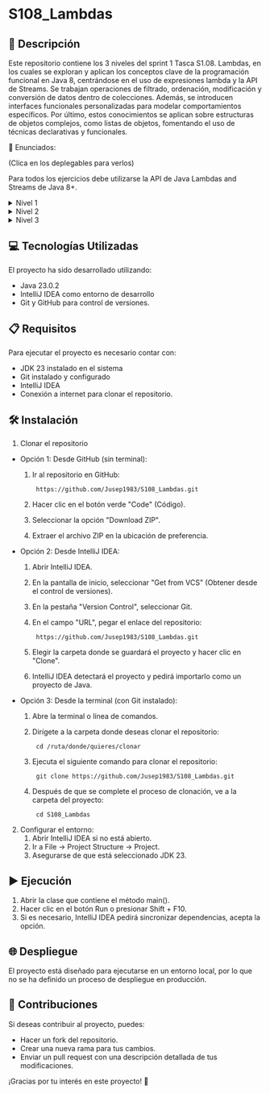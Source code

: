 # S108_Lambdas
## 📄 Descripción 
Este repositorio contiene los 3 niveles del sprint 1 Tasca S1.08. Lambdas, en los cuales se exploran y aplican 
los conceptos clave de la programación funcional en Java 8, centrándose en el uso de expresiones lambda y la API de Streams. 
Se trabajan operaciones de filtrado, ordenación, modificación y conversión de datos dentro de colecciones. 
Además, se introducen interfaces funcionales personalizadas para modelar comportamientos específicos. 
Por último, estos conocimientos se aplican sobre estructuras de objetos complejos, como listas de objetos, 
fomentando el uso de técnicas declarativas y funcionales.

🔽 Enunciados:

(Clica en los deplegables para verlos)

Para todos los ejercicios debe utilizarse la API de Java Lambdas and Streams de Java 8+.
   <details>
    <summary>
      Nivel 1
    </summary>

    - Ejercicio 1
    A partir de una lista de Strings, escribe un método que devuelve una lista de todas 
    las cadenas que contienen la letra "o". Imprime el resultado.
    
    - Ejercicio 2
    Tienes que hacer lo mismo que en el punto anterior, pero ahora, el método debe devolver 
    una lista con los Strings que además de contener la letra "o" también tienen más de 5 letras. 
    Imprime el resultado.
    
    - Ejercicio 3
    Crea una lista con los nombres de los meses del año. Imprime todos los elementos de la lista con una lambda.
    
    - Ejercicio 4
    Realizar la misma impresión del punto anterior, pero mediante method reference.
    
    - Ejercicio 5
    Crea una Functional Interface con un método llamado getPiValue() que debe devolver un double. 
    Desde el main() de la clase principal, instancia la interfaz y asíñale el valor 3.1415. 
    Invoca el método getPiValue() e imprime el resultado.
    
    - Ejercicio 6
    Crea una lista con números y cadenas de texto y ordena la lista con las cadenas de más corta a más larga.
    
    - Ejercicio 7
    Con la lista del ejercicio anterior, ahora ordénala al revés, de cadena más larga a más corta.
    
    - Ejercicio 8
    Crea una Functional Interface que contenga un método llamado reverse(). Este método debe recibir y debe 
    devolver un String. En el main() de la clase principal, inyecta a la interfaz creada mediante una lambda, 
    el cuerpo del método, de modo que devuelva la misma cadena que recibe como parámetro pero al revés. 
    Invoca la instancia de la interfaz pasándole una cadena y comprueba si el resultado es correcto.
      
   </details>
   <details>
   <summary>
   Nivel 2
   </summary>
  
    - Ejercicio 1
    Crea una lista de cadenas con nombres propios. Escribe un método que devuelve una lista de todas las 
    cadenas que comienzan con la letra "A" (mayúscula) y tienen exactamente 3 letras. Imprime el resultado.
    
    - Ejercicio 2
    Programa un método que devuelve una cadena separada por comas, basada en una lista de Integers. 
    Cada elemento debe ir precedido por letra "e" si el número es par, o por la letra "o" si el número es impar. 
    Por ejemplo, si la lista de entrada es (3, 55, 44), la salida debe ser "o3, o55, e44". Imprime el resultado.
    
    - Ejercicio 3
    Crea una Functional Interface que contenga un método llamado operacion(). Este método debe devolver un float. 
    Inyecta a la interfaz creada mediante una lambda, el cuerpo del método, de modo que se pueda transformar la 
    operación con una suma, una resta, una multiplicación y una división.
    
    - Ejercicio 4
    Crea una lista que contenga algunas cadenas de texto y números.
    
    Ordénalas por:
    Alfabéticamente por su primer carácter. (Nota: charAt(0) devuelve el código numérico del primer carácter)
    Las cadenas que contienen una "e" primero, el resto de cadenas después. Pone el código directamente en la lambda.
    Modifica todos los elementos de la lista que tienen una a. Modifica la "a" por un "4".
    Muestra sólo los elementos que son numéricos. (Aunque estén guardados como Strings).

   </details>
   <details>
   <summary>
     Nivel 3
   </summary>

    - Ejercicio 1
    Crea una clase Alumno con sus atributos: Nombre, edad, curso y nota.
    
    Llena una lista con 10 alumnos
    
    Muestra por pantalla el nombre y la edad de cada alumno/a.
    Filtra la lista por todos los alumnos cuyo nombre comienza por "a".
    Asigna a estos alumnos a otra lista y muestra por pantalla la nueva lista (todo con lambdas).
    Filtra y muestra por pantalla a los alumnos que tienen una nota de 5 o superior.
    Filtra y muestra por pantalla a los alumnos que tienen una nota de 5 o más, y que no son de PHP.
    Muestra a todos los alumnos que hacen JAVA y son mayores de edad.

   </details>
</details>

## 💻 Tecnologías Utilizadas 
El proyecto ha sido desarrollado utilizando: 
  - Java 23.0.2
  - IntelliJ IDEA como entorno de desarrollo
  - Git y GitHub para control de versiones.

## 📋 Requisitos 
Para ejecutar el proyecto es necesario contar con: 
  - JDK 23 instalado en el sistema
  - Git instalado y configurado
  - IntelliJ IDEA
  - Conexión a internet para clonar el repositorio.

## 🛠️ Instalación 
1. Clonar el repositorio

  - Opción 1: Desde GitHub (sin terminal):

    1. Ir al repositorio en GitHub:
       
            https://github.com/Jusep1983/S108_Lambdas.git
    2. Hacer clic en el botón verde "Code" (Código).
    3. Seleccionar la opción "Download ZIP".
    4. Extraer el archivo ZIP en la ubicación de preferencia.

  - Opción 2: Desde IntelliJ IDEA:
    1. Abrir IntelliJ IDEA.
    2. En la pantalla de inicio, seleccionar "Get from VCS" (Obtener desde el control de versiones).
    3. En la pestaña "Version Control", seleccionar Git.
    4. En el campo "URL", pegar el enlace del repositorio:
       
            https://github.com/Jusep1983/S108_Lambdas.git
    5. Elegir la carpeta donde se guardará el proyecto y hacer clic en "Clone".
    6. IntelliJ IDEA detectará el proyecto y pedirá importarlo como un proyecto de Java.

  - Opción 3: Desde la terminal (con Git instalado):
    1. Abre la terminal o línea de comandos.
    2. Dirígete a la carpeta donde deseas clonar el repositorio:

            cd /ruta/donde/quieres/clonar
    3. Ejecuta el siguiente comando para clonar el repositorio:

            git clone https://github.com/Jusep1983/S108_Lambdas.git
    4. Después de que se complete el proceso de clonación, ve a la carpeta del proyecto:

            cd S108_Lambdas

2. Configurar el entorno:
    1. Abrir IntelliJ IDEA si no está abierto.
    2. Ir a File → Project Structure → Project.
    3. Asegurarse de que está seleccionado JDK 23.

## ▶️ Ejecución 
1. Abrir la clase que contiene el método main(). 
2. Hacer clic en el botón Run o presionar Shift + F10. 
3. Si es necesario, IntelliJ IDEA pedirá sincronizar dependencias, acepta la opción.

## 🌐 Despliegue 
El proyecto está diseñado para ejecutarse en un entorno local, por lo que no se ha definido un proceso de despliegue en producción.

## 🤝 Contribuciones 
Si deseas contribuir al proyecto, puedes: 
- Hacer un fork del repositorio. 
- Crear una nueva rama para tus cambios. 
- Enviar un pull request con una descripción detallada de tus modificaciones.


¡Gracias por tu interés en este proyecto! 🚀
